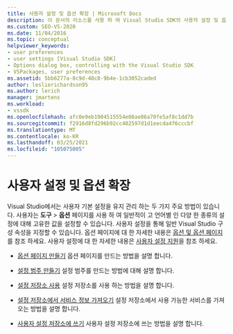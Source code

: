 ```yaml
---
title: 사용자 설정 및 옵션 확장 | Microsoft Docs
description: 이 문서의 리소스를 사용 하 여 Visual Studio SDK의 사용자 설정 및 옵션을 확장 하는 방법에 대해 알아봅니다.
ms.custom: SEO-VS-2020
ms.date: 11/04/2016
ms.topic: conceptual
helpviewer_keywords:
- user preferences
- user settings [Visual Studio SDK]
- Options dialog box, controlling with the Visual Studio SDK
- VSPackages, user preferences
ms.assetid: 5bb6277a-8c9d-48c8-9b4e-1cb3052caded
author: leslierichardson95
ms.author: lerich
manager: jmartens
ms.workload:
- vssdk
ms.openlocfilehash: afc0e9eb1904515554e08ae06a70fe5af8c1dd7b
ms.sourcegitcommit: f2916d8fd296b92cc402597d1d1eecda4f6cccbf
ms.translationtype: MT
ms.contentlocale: ko-KR
ms.lasthandoff: 03/25/2021
ms.locfileid: "105075005"
---
```

# <a name="extend-user-settings-and-options"></a>사용자 설정 및 옵션 확장
Visual Studio에서는 사용자 기본 설정을 유지 관리 하는 두 가지 주요 방법이 있습니다. 사용자는 **도구**  >  **옵션** 페이지를 사용 하 여 일반적이 고 언어별 인 다양 한 종류의 설정에 대해 고유한 값을 설정할 수 있습니다. 사용자 설정을 통해 일반 Visual Studio 구성 속성을 지정할 수 있습니다. 옵션 페이지에 대 한 자세한 내용은 [옵션 및 옵션 페이지](../extensibility/internals/options-and-options-pages.md)를 참조 하세요. 사용자 설정에 대 한 자세한 내용은 [사용자 설정 지원](../extensibility/internals/support-for-user-settings.md)을 참조 하세요.

- [옵션 페이지 만들기](../extensibility/creating-an-options-page.md) 옵션 페이지를 만드는 방법을 설명 합니다.

- [설정 범주 만들기](../extensibility/creating-a-settings-category.md) 설정 범주를 만드는 방법에 대해 설명 합니다.

- [설정 저장소 사용](../extensibility/using-the-settings-store.md) 설정 저장소를 사용 하는 방법을 설명 합니다.

- [설정 저장소에서 서비스 정보 가져오기](../extensibility/getting-service-information-from-the-settings-store.md) 설정 저장소에서 사용 가능한 서비스를 가져오는 방법을 설명 합니다.

- [사용자 설정 저장소에 쓰기](../extensibility/writing-to-the-user-settings-store.md) 사용자 설정 저장소에 쓰는 방법을 설명 합니다.
